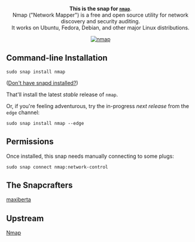 <p align="center">
  <b>This is the snap for <a href="https://nmap.org/"><code>nmap</code></a></b>.
  <br/>
  Nmap ("Network Mapper") is a free and open source utility for network discovery and security auditing.
  <br/>
  It works on Ubuntu, Fedora, Debian, and other major Linux distributions.
</p>
<p align="center">
  <a href="https://snapcraft.io/nmap" align="right">
    <img alt="nmap" src="https://snapcraft.io/nmap/badge.svg" />
  </a>
</p>

## Command-line Installation

    sudo snap install nmap

([Don't have snapd installed?](https://snapcraft.io/docs/core/install))

That'll install the latest _stable_ release of `nmap`.

Or, if you're feeling adventurous, try the in-progress _next release_ from the `edge` channel:

    sudo snap install nmap --edge

## Permissions

Once installed, this snap needs manually connecting to some plugs:

    sudo snap connect nmap:network-control


## The Snapcrafters

[maxiberta](https://github.com/maxiberta/)

## Upstream

[Nmap](https://nmap.org/)
